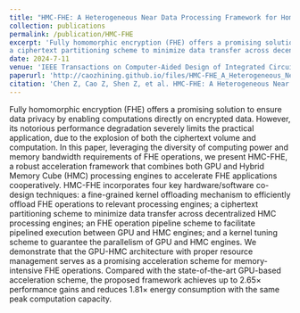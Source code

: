 ```yaml
---
title: "HMC-FHE: A Heterogeneous Near Data Processing Framework for Homomorphic Encryption"
collection: publications
permalink: /publication/HMC-FHE
excerpt: 'Fully homomorphic encryption (FHE) offers a promising solution to ensure data privacy by enabling computations directly on encrypted data. However, its notorious performance degradation severely limits the practical application, due to the explosion of both the ciphertext volume and computation. In this paper, leveraging the diversity of computing power and memory bandwidth requirements of FHE operations, we present HMC-FHE, a robust acceleration framework that combines both GPU and Hybrid Memory Cube (HMC) processing engines to accelerate FHE applications cooperatively. HMC-FHE incorporates four key hardware/software co-design techniques: a fine-grained kernel offloading mechanism to efficiently offload FHE operations to relevant processing engines;
a ciphertext partitioning scheme to minimize data transfer across decentralized HMC processing engines; an FHE operation pipeline scheme to facilitate pipelined execution between GPU and HMC engines; and a kernel tuning scheme to guarantee the parallelism of GPU and HMC engines. We demonstrate that the GPU-HMC architecture with proper resource management serves as a promising acceleration scheme for memory-intensive FHE operations. Compared with the state-of-the-art GPU-based acceleration scheme, the proposed framework achieves up to 2.65× performance gains and reduces 1.81× energy consumption with the same peak computation capacity.'
date: 2024-7-11
venue: 'IEEE Transactions on Computer-Aided Design of Integrated Circuits and Systems (TCAD, CCF-A)'
paperurl: 'http://caozhining.github.io/files/HMC-FHE_A_Heterogeneous_Near_Data_Processing_Framework_for_Homomorphic_Encryption.pdf'
citation: 'Chen Z, Cao Z, Shen Z, et al. HMC-FHE: A Heterogeneous Near Data Processing Framework for Homomorphic Encryption[J]. IEEE Transactions on Computer-Aided Design of Integrated Circuits and Systems, 2024, 43(11): 3551-3563.'
---
```


Fully homomorphic encryption (FHE) offers a promising solution to ensure data privacy by enabling computations directly on encrypted data. However, its notorious performance degradation severely limits the practical application, due to the explosion of both the ciphertext volume and computation. In this paper, leveraging the diversity of computing power and memory bandwidth requirements of FHE operations, we present HMC-FHE, a robust acceleration framework that combines both GPU and Hybrid Memory Cube (HMC) processing engines to accelerate FHE applications cooperatively. HMC-FHE incorporates four key hardware/software co-design techniques: a fine-grained kernel offloading mechanism to efficiently offload FHE operations to relevant processing engines;
a ciphertext partitioning scheme to minimize data transfer across decentralized HMC processing engines; an FHE operation pipeline scheme to facilitate pipelined execution between GPU and HMC engines; and a kernel tuning scheme to guarantee the parallelism of GPU and HMC engines. We demonstrate that the GPU-HMC architecture with proper resource management serves as a promising acceleration scheme for memory-intensive FHE operations. Compared with the state-of-the-art GPU-based acceleration scheme, the proposed framework achieves up to 2.65× performance gains and reduces 1.81× energy consumption with the same peak computation capacity.